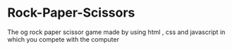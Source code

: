 # Rock-Paper-Scissors
The og rock paper scissor game made by using html , css and javascript in which you compete with the computer
